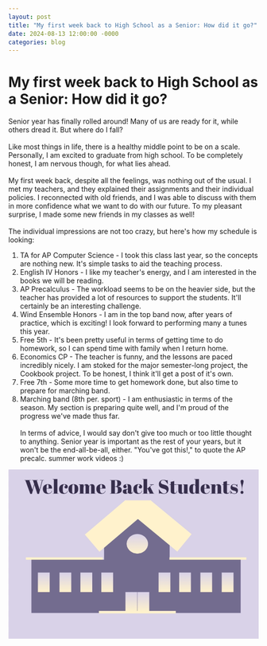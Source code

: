```yaml
---
layout: post
title: "My first week back to High School as a Senior: How did it go?"
date: 2024-08-13 12:00:00 -0000
categories: blog
---
```

# My first week back to High School as a Senior: How did it go?

Senior year has finally rolled around! Many of us are ready for it, while others dread it. But where do I fall? <br><br>
Like most things in life, there is a healthy middle point to be on a scale. Personally, I am excited to graduate from high school. To be completely honest, I am nervous though, for what lies ahead.  <br><br>
My first week back, despite all the feelings, was nothing out of the usual. I met my teachers, and they explained their assignments and their individual policies. I reconnected with old friends, and I was able to discuss with them in more confidence what we want to do with our future. To my pleasant surprise, I made some new friends in my classes as well! <br><br>
The individual impressions are not too crazy, but here's how my schedule is looking: 
1. TA for AP Computer Science - I took this class last year, so the concepts are nothing new. It's  simple tasks to aid the teaching process.
2. English IV Honors - I like my teacher's energy, and I am interested in the books we will be reading.
3. AP Precalculus - The workload seems to be on the heavier side, but the teacher has provided a lot of resources to support the students. It'll certainly be an interesting challenge. 
4. Wind Ensemble Honors - I am in the top band now, after years of practice, which is exciting! I look forward to performing many a tunes this year.
5. Free 5th - It's been pretty useful in terms of getting time to do homework, so I can spend time with family when I return home.
6. Economics CP - The teacher is funny, and the lessons are paced incredibly nicely. I am stoked for the major semester-long project, the Cookbook project. To be honest, I think it'll get a post of it's own.
7. Free 7th - Some more time to get homework done, but also time to prepare for marching band.
8. Marching band (8th per. sport) - I am enthusiastic in terms of the season. My section is preparing quite well, and I'm proud of the progress we've made thus far.
<br><br>
In terms of advice, I would say don't give too much or too little thought to anything. Senior year is important as the rest of your years, but it won't be the end-all-be-all, either. "You've got this!," to quote the AP precalc. summer work videos :)

!["School Graphic"](https://github.com/CaptainSapphire/PH-s-Blog/blob/main/assets/blogimageschool.png?raw=true)
